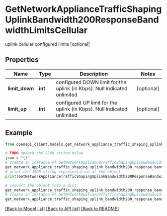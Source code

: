 # GetNetworkApplianceTrafficShapingUplinkBandwidth200ResponseBandwidthLimitsCellular

uplink cellular configured limits [optional]

## Properties

Name | Type | Description | Notes
------------ | ------------- | ------------- | -------------
**limit_down** | **int** | configured DOWN limit for the uplink (in Kbps).  Null indicated unlimited | [optional] 
**limit_up** | **int** | configured UP limit for the uplink (in Kbps).  Null indicated unlimited | [optional] 

## Example

```python
from openapi_client.models.get_network_appliance_traffic_shaping_uplink_bandwidth200_response_bandwidth_limits_cellular import GetNetworkApplianceTrafficShapingUplinkBandwidth200ResponseBandwidthLimitsCellular

# TODO update the JSON string below
json = "{}"
# create an instance of GetNetworkApplianceTrafficShapingUplinkBandwidth200ResponseBandwidthLimitsCellular from a JSON string
get_network_appliance_traffic_shaping_uplink_bandwidth200_response_bandwidth_limits_cellular_instance = GetNetworkApplianceTrafficShapingUplinkBandwidth200ResponseBandwidthLimitsCellular.from_json(json)
# print the JSON string representation of the object
print(GetNetworkApplianceTrafficShapingUplinkBandwidth200ResponseBandwidthLimitsCellular.to_json())

# convert the object into a dict
get_network_appliance_traffic_shaping_uplink_bandwidth200_response_bandwidth_limits_cellular_dict = get_network_appliance_traffic_shaping_uplink_bandwidth200_response_bandwidth_limits_cellular_instance.to_dict()
# create an instance of GetNetworkApplianceTrafficShapingUplinkBandwidth200ResponseBandwidthLimitsCellular from a dict
get_network_appliance_traffic_shaping_uplink_bandwidth200_response_bandwidth_limits_cellular_from_dict = GetNetworkApplianceTrafficShapingUplinkBandwidth200ResponseBandwidthLimitsCellular.from_dict(get_network_appliance_traffic_shaping_uplink_bandwidth200_response_bandwidth_limits_cellular_dict)
```
[[Back to Model list]](../README.md#documentation-for-models) [[Back to API list]](../README.md#documentation-for-api-endpoints) [[Back to README]](../README.md)


